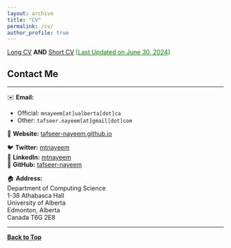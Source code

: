 ```yaml
---
layout: archive
title: "CV"
permalink: /cv/
author_profile: true
---
```


<p>
  <a href="https://tafseer-nayeem.github.io/files/CVs/CV_long_tafseer.pdf" target="_blank" title="Long CV">Long CV</a>
  <strong>AND</strong>
  <a href="https://tafseer-nayeem.github.io/files/CVs/CV_short_tafseer.pdf" target="_blank" title="Short CV">Short CV</a>
  <span style="color:green;">[<ins>Last Updated on June 30, 2024</ins>]</span>
</p>


## Contact Me

---

✉️ **Email:**  
- Official: `mnayeem[at]ualberta[dot]ca`  
- Other: `tafseer.nayeem[at]gmail[dot]com`

🔗 **Website:** [tafseer-nayeem.github.io](https://tafseer-nayeem.github.io/)

🐦 **Twitter:** [mtnayeem](https://twitter.com/mtnayeem)  
🔗 **LinkedIn:** [mtnayeem](https://www.linkedin.com/in/mtnayeem/)  
🐙 **GitHub:** [tafseer-nayeem](https://github.com/tafseer-nayeem)

🏠 **Address:**  
Department of Computing Science  
1-38 Athabasca Hall  
University of Alberta  
Edmonton, Alberta  
Canada T6G 2E8  



<!-- 
## Contact Me
-------------

📧 **Email:** mnayeem [at] ualberta [dot] ca (***official***)

&nbsp; &nbsp; &nbsp; &nbsp; &nbsp; &nbsp; &nbsp; &nbsp; &nbsp; &nbsp;tafseer.nayeem [at] {ualberta [dot] ca <span style="color:Blue">**OR**</span> gmail [dot] com} (***others***)<br /> 

<!-- [comment]: # &nbsp; &nbsp; &nbsp; &nbsp; &nbsp; &nbsp; &nbsp; &nbsp; &nbsp; mir.nayeem [at] alumni [dot] uleth [dot] [*first 2 letters in “canada”*], <br /> 

📒 **Website:** [https://tafseer-nayeem.github.io](https://tafseer-nayeem.github.io/) <br />

You can also find me on [Twitter](https://twitter.com/mtnayeem), [LinkedIn](https://www.linkedin.com/in/mtnayeem/), and [Github](https://github.com/tafseer-nayeem).

**Address:**
<address>
Department of Computing Science  <br /> 
1-38 Athabasca Hall  <br /> 
University of Alberta  <br /> 
Edmonton, Alberta  <br /> 
Canada T6G 2E8  <br /> 
</address> 


**Address:**
<address>
Department of Computer Science and Engineering (CSE), <br /> 
Ahsanullah University of Science and Technology (AUST). <br /> 
141-142 Love Road, Tejgaon Industrial Area, <br />
Dhaka, Bangladesh. <br /> 
</address> 

<br /> 
<iframe src="https://www.google.com/maps/embed?pb=!1m18!1m12!1m3!1d3651.5375119530972!2d90.40462791445606!3d23.76386639417981!2m3!1f0!2f0!3f0!3m2!1i1024!2i768!4f13.1!3m3!1m2!1s0x3755c77decb5f845%3A0xc2eadd2f3b867792!2sAhsanullah%20University%20of%20Science%20and%20Technology!5e0!3m2!1sen!2sus!4v1584909327199!5m2!1sen!2sus" width="600" height="450" frameborder="0" style="border:0;" allowfullscreen="" aria-hidden="false" tabindex="0"></iframe>

-->
----------------------------------------

[**Back to Top**](#)